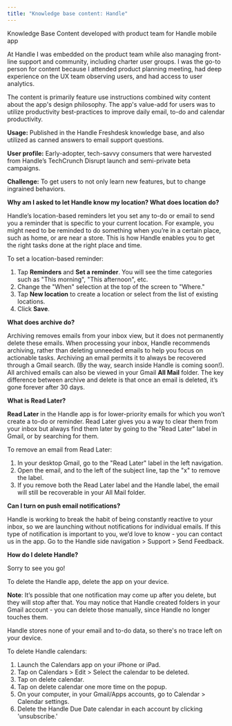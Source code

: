 ```yaml
---
title: "Knowledge base content: Handle"
---
```


Knowledge Base Content developed with product team for Handle mobile app

At Handle I was embedded on the product team while also managing front-line support and community, including charter user groups. I was the go-to person for content because I attended product planning meeting, had deep experience on the UX team observing users, and had access to user analytics. 

The content is primarily feature use instructions combined wity content about the app's design philosophy.  The app's value-add for users was to utilize productivity best-practices to improve daily email, to-do and calendar productivity.  

**Usage:**  Published in the Handle Freshdesk knowledge base, and also utilized as canned answers to email support questions.

**User profile:** Early-adopter, tech-savvy consumers that were harvested from Handle’s TechCrunch Disrupt launch and semi-private beta campaigns.

**Challenge:**  To get users to not only learn new features, but to change ingrained behaviors.


**Why am I asked to let Handle know my location? What does location do?**

Handle’s location-based reminders let you set any to-do or email to send you a reminder that is specific to your current location.  For example, you might need to be reminded to do something when you’re in a certain place, such as home, or are near a store.  This is how Handle enables you to get the right tasks done at the right place and time.  

To set a location-based reminder:  
1. Tap **Reminders** and **Set a reminder**. You will see the time categories such as "This morning", "This afternoon", etc.  
2. Change the "When" selection at the top of the screen to "Where."  
3. Tap **New location** to create a location or select from the list of existing locations.
4. Click **Save**.


**What does archive do?**

Archiving removes emails from your inbox view, but it does not permanently delete these emails.  When processing your inbox, Handle recommends archiving, rather than deleting unneeded emails to help you focus on actionable tasks. Archiving an email permits it to always be recovered through a Gmail search. (By the way, search inside Handle is coming soon!). All archived emails can also be viewed in your Gmail **All Mail** folder. The key difference between archive and delete  is that once an email is deleted, it’s gone forever after 30 days.


**What is Read Later?**

**Read Later** in the Handle app is for lower-priority emails for which you won’t create a to-do or reminder. Read Later gives you a way to clear them from your inbox but always find them later by going to the "Read Later" label in Gmail, or by searching for them.   

To remove an email from Read Later: 
1. In your desktop Gmail, go to the "Read Later" label in the left navigation.
2. Open the email, and to the left of the subject line, tap the "x" to remove the label. 
3. If you remove both the Read Later label and the Handle label, the email will still be recoverable in your All Mail folder.


**Can I turn on push email notifications?**

Handle is working to break the habit of being constantly reactive to your inbox, so we are launching without notifications for individual emails. If this type of notification is important to you, we’d love to know - you can contact us in the app.  Go to the Handle side navigation > Support > Send Feedback.


**How do I delete Handle?**

Sorry to see you go! 

To delete the Handle app, delete the app on your device.  

**Note**: It’s possible that one notification may come up after you delete, but they will stop after that.  You may notice that Handle created folders in your Gmail account - you can delete those manually, since Handle no longer touches them.

Handle stores none of your email and to-do data, so there's no trace left on your device.

To delete Handle calendars:
1. Launch the Calendars app on your iPhone or iPad.
2. Tap on Calendars > Edit > Select the calendar to be deleted. 
3. Tap on delete calendar.
4. Tap on delete calendar one more time on the popup.  
5. On your computer, in your Gmail/Apps accounts, go to Calendar > Calendar settings.
6. Delete the Handle Due Date calendar in each account by clicking 'unsubscribe.'
